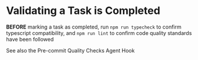# Validating a Task is Completed

**BEFORE** marking a task as completed, run `npm run typecheck` to confirm typescript compatibility, and `npm run lint` to confirm code quality standards have been followed

See also the Pre-commit Quality Checks Agent Hook